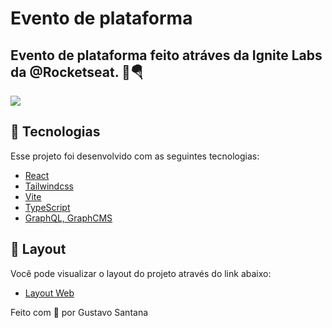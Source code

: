 # Evento de plataforma
## Evento de plataforma feito atráves da Ignite Labs da @Rocketseat. 🚀🪂

<img src="https://user-images.githubusercontent.com/92998471/176916667-db7d233a-1fe1-4e48-8735-9fddf0f45779.png" />

## 🧪 Tecnologias

Esse projeto foi desenvolvido com as seguintes tecnologias:

- [React](https://reactjs.org)
- [Tailwindcss](https://tailwindcss.com)
- [Vite](https://vitejs.dev)
- [TypeScript](https://www.typescriptlang.org)
- [GraphQL, GraphCMS](https://graphql.org/)

## 🎨 Layout

Você pode visualizar o layout do projeto através do link abaixo:

- [Layout Web](https://www.figma.com/file/mt4TrOOQxfh5LVy5AJWtxW/Plataforma-de-evento---Ignite-Lab-(Community))

<p align="left">Feito com 💜 por Gustavo Santana</p>
